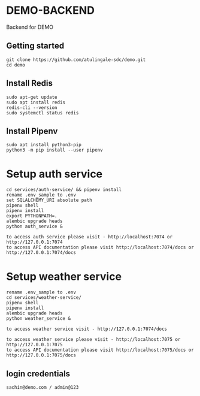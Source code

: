 # DEMO-BACKEND

Backend for DEMO

## Getting started

```
git clone https://github.com/atulingale-sdc/demo.git
cd demo
```

## Install Redis
```
sudo apt-get update
sudo apt install redis
redis-cli --version
sudo systemctl status redis
```

## Install Pipenv
```
sudo apt install python3-pip
python3 -m pip install --user pipenv
```


# Setup auth service
```
cd services/auth-service/ && pipenv install
rename .env_sample to .env
set SQLALCHEMY_URI absolute path
pipenv shell
pipenv install
export PYTHONPATH=.
alembic upgrade heads
python auth_service &
```

```
to access auth service please visit - http://localhost:7074 or http://127.0.0.1:7074
to access API documentation please visit http://localhost:7074/docs or http://127.0.0.1:7074/docs
```

# Setup weather service
```
rename .env_sample to .env
cd services/weather-service/
pipenv shell
pipenv install
alembic upgrade heads
python weather_service &
```
```
to access weather service visit - http://127.0.0.1:7074/docs
```

```
to access weather service please visit - http://localhost:7075 or http://127.0.0.1:7075
to access API documentation please visit http://localhost:7075/docs or http://127.0.0.1:7075/docs
```


## login credentials
```
sachin@demo.com / admin@123
```
